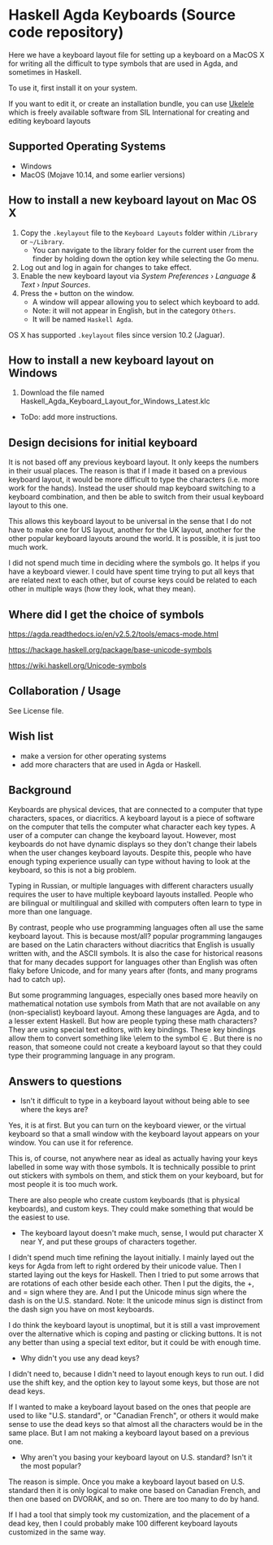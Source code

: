 # Haskell Agda Keyboards (Source code repository)

Here we have a keyboard layout file for setting up a keyboard on a MacOS X for writing all the difficult to type symbols that are used in Agda, and sometimes in Haskell.

To use it, first install it on your system.

If you want to edit it, or create an installation bundle, you can use [Ukelele](https://scripts.sil.org/ukelele) which is freely available software from SIL International for creating and editing keyboard layouts


## Supported Operating Systems
- Windows
- MacOS (Mojave 10.14, and some earlier versions)


## How to install a new keyboard layout on Mac OS X
1. Copy the `.keylayout` file to the `Keyboard Layouts` folder within `/Library` or `~/Library`.
   - You can navigate to the library folder for the current user from the finder by holding down
   the option key while selecting the Go menu.
2. Log out and log in again for changes to take effect.
3. Enable the new keyboard layout via _System Preferences_ › _Language & Text_ › _Input Sources_.
4. Press the `+` button on the window.
   - A window will appear allowing you to select which keyboard to add.
   - Note: it will not appear in English, but in the category `Others`.
   - It will be named `Haskell Agda`.

OS X has supported `.keylayout` files since version 10.2 (Jaguar).

## How to install a new keyboard layout on Windows
1. Download the file named Haskell_Agda_Keyboard_Layout_for_Windows_Latest.klc

- ToDo: add more instructions.

## Design decisions for initial keyboard

It is not based off any previous keyboard layout. It only keeps the numbers in their usual places. The reason is that if I made it based on a previous keyboard layout, it would be more difficult to type the characters (i.e. more work for the hands). Instead the user should map keyboard switching to a keyboard combination, and then be able to switch from their usual keyboard layout to this one.

This allows this keyboard layout to be universal in the sense that I do not have to make one for US layout, another for the UK layout, another for the other popular keyboard layouts around the world. It is possible, it is just too much work.

I did not spend much time in deciding where the symbols go. It helps if you have a keyboard viewer. I could have spent time trying to put all keys that are related next to each other, but of course keys could be related to each other in multiple ways (how they look, what they mean).

## Where did I get the choice of symbols

https://agda.readthedocs.io/en/v2.5.2/tools/emacs-mode.html

https://hackage.haskell.org/package/base-unicode-symbols

https://wiki.haskell.org/Unicode-symbols


## Collaboration / Usage

See License file.

## Wish list

- make a version for other operating systems
- add more characters that are used in Agda or Haskell.


## Background

Keyboards are physical devices, that are connected to a computer that type characters, spaces, or diacritics. A keyboard layout is a piece of software on the computer that tells the computer what character each key types. A user of a computer can change the keyboard layout. However, most keyboards do not have dynamic displays so they don't change their labels when the user changes keyboard layouts. Despite this, people who have enough typing experience usually can type without having to look at the keyboard, so this is not a big problem.

Typing in Russian, or multiple languages with different characters usually requires the user to have multiple keyboard layouts installed. People who are bilingual or multilingual and skilled with computers often learn to type in more than one language.

By contrast, people who use programming languages often all use the same keyboard layout. This is because most/all? popular programming langauges are based on the Latin characters without diacritics that English is usually written with, and the ASCII symbols. It is also the case for historical reasons that for many decades support for languages other than English was often flaky before Unicode, and for many years after (fonts, and many programs had to catch up).

But some programming languages, especially ones based more heavily on mathematical notation  use symbols from Math that are not available on any (non-specialist) keyboard layout. Among these languages are Agda, and to a lesser extent Haskell. But how are people typing these math characters? They are using special text editors, with key bindings. These key bindings allow them to convert something like \elem to the symbol ∈ . But there is no reason, that someone could not create a keyboard layout so that they could type their programming language in any program.


## Answers to questions

- Isn't it difficult to type in a keyboard layout without being able to see where the keys are?

Yes, it is at first. But you can turn on the keyboard viewer, or the virtual keyboard so that a small window with the keyboard layout appears on your window. You can use it for reference.

This is, of course, not anywhere near as ideal as actually having your keys labelled in some way with those symbols. It is technically possible to print out stickers with symbols on them, and stick them on your keyboard, but for most people it is too much work.

There are also people who create custom keyboards (that is physical keyboards), and custom keys. They could make something that would be the easiest to use.

- The keyboard layout doesn't make much, sense, I would put character X near Y, and put these groups of characters together.

I didn't spend much time refining the layout initially. I mainly layed out the keys for Agda from left to right ordered by their unicode value. Then I started laying out the keys for Haskell. Then I tried to put some arrows that are rotations of each other beside each other. Then I put the digits, the +, and = sign where they are. And I put the Unicode minus sign where the dash is on the U.S. standard. Note: It the unicode minus sign is distinct from the dash sign you have on most keyboards.

I do think the keyboard layout is unoptimal, but it is still a vast improvement over the alternative which is coping and pasting or clicking buttons. It is not any better than using a special text editor, but it could be with enough time.

- Why didn't you use any dead keys?

I didn't need to, because I didn't need to layout enough keys to run out. I did use the shift key, and the option key to layout some keys, but those are not dead keys.

If I wanted to make a keyboard layout based on the ones that people are used to like "U.S. standard", or "Canadian French", or others it would make sense to use the dead keys so that almost all the characters would be in the same place. But I am not making a keyboard layout based on a previous one.

- Why aren't you basing your keyboard layout on U.S. standard? Isn't it the most popular?

The reason is simple. Once you make a keyboard layout based on U.S. standard then it is only logical to make one based on Canadian French, and then one based on DVORAK, and so on. There are too many to do by hand.

If I had a tool that simply took my customization, and the placement of a dead key, then I could probably make 100 different keyboard layouts customized in the same way.


